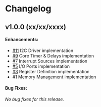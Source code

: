 # Changelog

## v1.0.0 (xx/xx/xxxx)
#### Enhancements:
- [#11](https://github.com/enginious-dev/ANTiPoDE/issues/11) I2C Driver implementation
- [#9](https://github.com/enginious-dev/ANTiPoDE/issues/9) Core Timer & Delays implementation
- [#7](https://github.com/enginious-dev/ANTiPoDE/issues/7) Interrupt Sources implementation
- [#5](https://github.com/enginious-dev/ANTiPoDE/issues/5) I/O Ports implementation
- [#3](https://github.com/enginious-dev/ANTiPoDE/issues/3) Register Definition implementation
- [#1](https://github.com/enginious-dev/ANTiPoDE/issues/1) Memory Management implementation
#### Bug Fixes:

*No bug fixes for this release.*